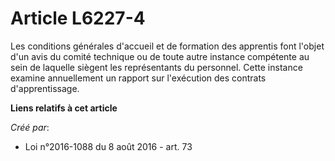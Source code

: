 # Article L6227-4

Les conditions générales d'accueil et de formation des apprentis font l'objet d'un avis du comité technique ou de toute autre
instance compétente au sein de laquelle siègent les représentants du personnel. Cette instance examine annuellement un
rapport sur l'exécution des contrats d'apprentissage.

**Liens relatifs à cet article**

_Créé par_:

  - Loi n°2016-1088 du 8 août 2016 - art. 73

